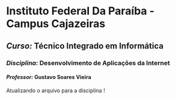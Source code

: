 # Instituto Federal Da Paraíba - Campus Cajazeiras

## *Curso:* Técnico Integrado em Informática

### *Disciplina:* Desenvolvimento de Aplicações da Internet

#### *Professor:* Gustavo Soares Vieira

Atualizando o arquivo para a disciplina !
